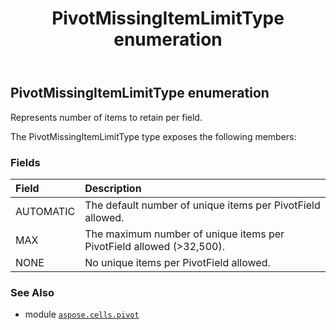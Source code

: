 ﻿---
title: PivotMissingItemLimitType enumeration
second_title: Aspose.Cells for Python via .NET API References
description: 
type: docs
weight: 270
url: /aspose.cells.pivot/pivotmissingitemlimittype/
is_root: false
---

## PivotMissingItemLimitType enumeration

Represents number of items to retain per field.



The PivotMissingItemLimitType type exposes the following members:

### Fields
| Field | Description |
| :- | :- |
| AUTOMATIC | The default number of unique items per PivotField allowed. |
| MAX | The maximum number of unique items per PivotField allowed (>32,500). |
| NONE | No unique items per PivotField allowed. |



### See Also
* module [`aspose.cells.pivot`](..)
